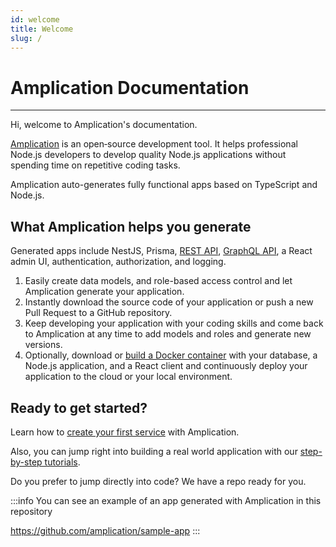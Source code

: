 ```yaml
---
id: welcome
title: Welcome
slug: /
---
```


# Amplication Documentation

---

Hi, welcome to Amplication's documentation.

[Amplication](/about/) is an open‑source development tool. It helps professional Node.js developers to develop quality Node.js applications without spending time on repetitive coding tasks.

Amplication auto-generates fully functional apps based on TypeScript and Node.js.

## What Amplication helps you generate

Generated apps include NestJS, Prisma, [REST API](/api/#rest-api), [GraphQL API](/api/#graphql-api), a React admin UI, authentication, authorization, and logging.

1. Easily create data models, and role-based access control and let Amplication generate your application.
2. Instantly download the source code of your application or push a new Pull Request to a GitHub repository.
3. Keep developing your application with your coding skills and come back to Amplication at any time to add models and roles and generate new versions.
4. Optionally, download or [build a Docker container](/deploy/) with your database, a Node.js application, and a React client and continuously deploy your application to the cloud or your local environment.

## Ready to get started?

Learn how to [create your first service](/first-app/) with Amplication.

Also, you can jump right into building a real world application with our [step-by-step tutorials](/tutorials/).

Do you prefer to jump directly into code? We have a repo ready for you.

:::info
You can see an example of an app generated with Amplication in this repository

https://github.com/amplication/sample-app
:::